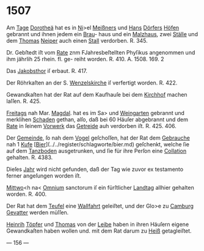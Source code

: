 # 1507

Am [Tage](../../register/worte/tage.md) [Dorotheä](../../register/worte/dorotheä.md) hat es in [Ni](../../register/orte/ni.md)>el [Meißners](../../register/worte/meißners.md) und
[Hans](../../register/worte/hans.md) [Dörfers](../../register/worte/dörfers.md) [Höfen](../../register/worte/höfen.md) gebrannt und ihnen jedem ein [Brau](../../register/worte/brau.md)-
haus und ein [Malzhaus](../../register/worte/malzhaus.md), zwei [Ställe](../../register/worte/ställe.md) und dem [Thomas](../../register/worte/thomas.md)
[Neiper](../../register/worte/neiper.md) auch einen [Stall](../../register/worte/stall.md) verdorben. R. 345.

Dr. Gebſtedt iſt vom [Rate](../../register/worte/rate.md) znm FJahresbeſtellten
Phyſikus angenommen und ihm jährlih 25 rhein. fl. ge-
reiht worden. R. 410. A. 1508. 169. 2

Das [Jakobsthor](../../register/worte/jakobsthor.md) iſ erbaut. R. 417.

Der Röhrkaſten an der S. [Wenzelskirche](../../register/worte/wenzelskirche.md) iſ verfertigt
worden. R. 422.

Gewandkaſten hat der Rat auf dem Kaufhauſe bei
dem [Kirchhof](../../register/worte/kirchhof.md) machen laſſen. R. 425.

[Freitags](../../register/worte/freitags.md) nah Mar. [Magdal](../../register/worte/magdal.md). hat es im Sa> und
[Weingarten](../../register/worte/weingarten.md) gebrannt und merklihen [Schaden](../../register/worte/schaden.md) gethan, alſo,
daß bei 60 Häuſer abgebrannt und dem [Rate](../../register/worte/rate.md) in ſeinem
[Vorwerk](../../register/worte/vorwerk.md) das [Getreide](../../register/worte/getreide.md) auh verdorben iſt. R. 425. 406.

Der [Gemeinde](../../register/worte/gemeinde.md), ſo nah dem [Vogel](../../register/worte/vogel.md) geſchoſſen, hat der
Rat dem [Gebrauche](../../register/worte/gebrauche.md) nah 1 [Kufe](../../register/worte/kufe.md) [[Bier](../../register/worte/bier.md)](../../register/schlagworte/bier.md) geſchenkt, welche
ſie auf dem [Tanzboden](../../register/worte/tanzboden.md) ausgetrunken, und ſie für ihre
Perſon eine [Collation](../../register/worte/collation.md) gehalten. R. 4383.

Dieſes [Jahr](../../register/worte/jahr.md) wird nicht gefunden, daß der Tag wie
zuvor ex testamento ferner angeſungen worden iſt.

[Mittwo](../../register/worte/mittwo.md)<h na< [Omnium](../../register/worte/omnium.md) sanctorum iſ ein fürſtlicher
[Landtag](../../register/worte/landtag.md) allhier gehalten worden. R. 400.

Der Rat hat dem [Teufel](../../register/worte/teufel.md) eine [Wallfahrt](../../register/worte/wallfahrt.md) geleiſtet, und
der Glo>e zu [Camburg](../../register/orte/camburg.md) [Gevatter](../../register/worte/gevatter.md) werden müſſen.

[Heinrih](../../register/worte/heinrih.md) [Töpfer](../../register/worte/töpfer.md) und [Thomas](../../register/worte/thomas.md) von der [Leibe](../../register/worte/leibe.md) haben
in ihren Häuſern eigene Gewandkaſten haben wollen und.
mit dem Rat darum zu [Heiß](../../register/orte/heiß.md) getagleiſtet.


— 156 —
